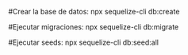 #Crear la base de datos:
npx sequelize-cli db:create

#Ejecutar migraciones:
npx sequelize-cli db:migrate

#Ejecutar seeds:
npx sequelize-cli db:seed:all